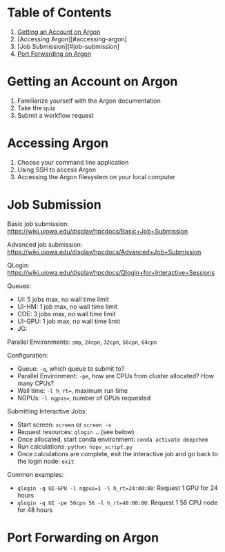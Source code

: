 # Table of Contents
1. [Getting an Account on Argon](#getting-an-account-on-argon)
2. [Accessing Argon][#accessing-argon]
3. [Job Submission][#job-submission]
4. [Port Forwarding on Argon](#port-forwarding-on-argon)

# Getting an Account on Argon

1. Familiarize yourself with the Argon documentation
2. Take the quiz
3. Submit a workflow request

# Accessing Argon

1. Choose your command line application
2. Using SSH to access Argon
3. Accessing the Argon filesystem on your local computer

# Job Submission

Basic job submission: https://wiki.uiowa.edu/display/hpcdocs/Basic+Job+Submission

Advanced job submission: https://wiki.uiowa.edu/display/hpcdocs/Advanced+Job+Submission

QLogin: https://wiki.uiowa.edu/display/hpcdocs/Qlogin+for+Interactive+Sessions

Queues:
-	UI: 5 jobs max, no wall time limit
-	UI-HM: 1 job max, no wall time limit
-	COE: 3 jobs max, no wall time limit
-	UI-GPU: 1 job max, no wall time limit
-	JG: 

Parallel Environments: `smp`, `24cpn`, `32cpn`, `56cpn`, `64cpn`

Configuration:
-	Queue: `-q`, which queue to submit to?
-	Parallel Environment: `-pe`, how are CPUs from cluster allocated? How many CPUs?
-	Wall time: `-l h_rt=`, maximum run time
-	NGPUs: `-l ngpus=`, number of GPUs requested

Submitting Interactive Jobs:
-	Start screen: `screen` or `screen -x`
-	Request resources: `qlogin …` (see below)
-	Once allocated, start conda environment: `conda activate deepchem`
-	Run calculations: `python hopv_script.py`
-	Once calculations are complete, exit the interactive job and go back to the login node: `exit`

Common examples:
-	`qlogin -q UI-GPU -l ngpus=1 -l h_rt=24:00:00`: Request 1 GPU for 24 hours
-	`qlogin -q UI -pe 56cpn 56 -l h_rt=48:00:00`: Request 1 56 CPU node for 48 hours

# Port Forwarding on Argon
